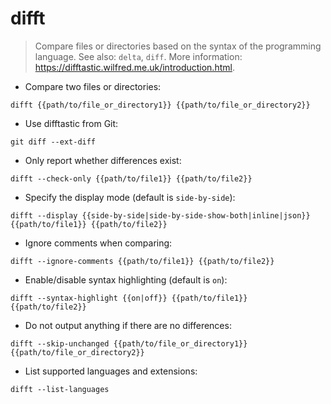 # difft

> Compare files or directories based on the syntax of the programming language.
> See also: `delta`, `diff`.
> More information: <https://difftastic.wilfred.me.uk/introduction.html>.

- Compare two files or directories:

`difft {{path/to/file_or_directory1}} {{path/to/file_or_directory2}}`

- Use difftastic from Git:

`git diff --ext-diff`

- Only report whether differences exist:

`difft --check-only {{path/to/file1}} {{path/to/file2}}`

- Specify the display mode (default is `side-by-side`):

`difft --display {{side-by-side|side-by-side-show-both|inline|json}} {{path/to/file1}} {{path/to/file2}}`

- Ignore comments when comparing:

`difft --ignore-comments {{path/to/file1}} {{path/to/file2}}`

- Enable/disable syntax highlighting (default is `on`):

`difft --syntax-highlight {{on|off}} {{path/to/file1}} {{path/to/file2}}`

- Do not output anything if there are no differences:

`difft --skip-unchanged {{path/to/file_or_directory1}} {{path/to/file_or_directory2}}`

- List supported languages and extensions:

`difft --list-languages`
